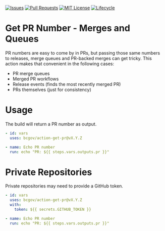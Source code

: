 <!-- Badges -->
[![Issues](https://img.shields.io/github/issues/bcgov/action-get-pr)](/../../issues)
[![Pull Requests](https://img.shields.io/github/issues-pr/bcgov/action-get-pr)](/../../pulls)
[![MIT License](https://img.shields.io/github/license/bcgov/action-get-pr.svg)](/LICENSE)
[![Lifecycle](https://img.shields.io/badge/Lifecycle-Experimental-339999)](https://github.com/bcgov/repomountie/blob/master/doc/lifecycle-badges.md)

# Get PR Number - Merges and Queues

PR numbers are easy to come by in PRs, but passing those same numbers to releases, merge queues and PR-backed merges can get tricky. This action makes that convenient in the following cases:
* PR merge queues
* Merged PR workflows
* Release events (finds the most recently merged PR)
* PRs themselves (just for consistency)

# Usage

The build will return a PR number as output.

```yaml
- id: vars
  uses: bcgov/action-get-pr@vX.Y.Z

- name: Echo PR number
  run: echo "PR: ${{ steps.vars.outputs.pr }}"
```

# Private Repositories
Private repositories may need to provide a GitHub token.
```yaml
- id: vars
  uses: bcgov/action-get-pr@vX.Y.Z
  with:
    token: ${{ secrets.GITHUB_TOKEN }}

- name: Echo PR number
  run: echo "PR: ${{ steps.vars.outputs.pr }}"
```

<!-- # Acknowledgements
This Action is provided courtesy of Forestry Digital Services, part of the Government of British Columbia. -->
